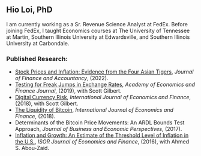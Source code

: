 ## Hio Loi, PhD

I am currently working as a Sr. Revenue Science Analyst at FedEx. Before joining FedEx, I taught Economics courses at The University of Tennessee at Martin, Southern Illinois University at Edwardsville, and Southern Illinois University at Carbondale.

### Published Research:
- [Stock Prices and Inflation: Evidence from the Four Asian Tigers](https://www.aabri.com/manuscripts/213439.pdf), _Journal of Finance and Accountancy_, (2022).
- [Testing for Freak Jumps in Exchange Rates](https://www.economics-finance.org/aefj/issues/AEFJ_volume10.pdf), _Academy of Economics and Finance Journal_, (2019), with Scott Gilbert.
- [Digital Currency Risk](https://ccsenet.org/journal/index.php/ijef/article/view/72380), _International Journal of Economics and Finance_, (2018), with Scott Gilbert.
- [The Liquidity of Bitcoin](https://ccsenet.org/journal/index.php/ijef/article/view/71641), _International Journal of Economics and Finance_, (2018).
- Determinants of the Bitcoin Price Movements: An ARDL Bounds Test Approach, _Journal of Business and Economic Perspectives_, (2017).
- [Inflation and Growth: An Estimate of the Threshold Level of Inflation in the U.S.](https://www.researchgate.net/profile/Ahmed-Abou-Zaid/publication/311413446_Inflation_and_Growth_An_Estimate_of_the_Threshold_Level_of_Inflation_in_the_US/links/5844f4c808ae2d217566d6e3/Inflation-and-Growth-An-Estimate-of-the-Threshold-Level-of-Inflation-in-the-US.pdf), _ISOR Journal of Economics and Finance_, (2016), with Ahmed S. Abou-Zaid.

<!--
**hioloi/hioloi** is a ✨ _special_ ✨ repository because its `README.md` (this file) appears on your GitHub profile.

Here are some ideas to get you started:

- 🔭 I’m currently working on ...
- 🌱 I’m currently learning ...
- 👯 I’m looking to collaborate on ...
- 🤔 I’m looking for help with ...
- 💬 Ask me about ...
- 📫 How to reach me: ...
- 😄 Pronouns: ...
- ⚡ Fun fact: ...
-->
